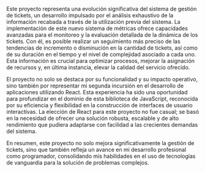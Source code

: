 Este proyecto representa una evolución significativa del sistema de gestión de tickets, un desarrollo impulsado por el análisis exhaustivo de la información recabada a través de la utilización previa del sistema. La implementación de este nuevo sistema de métricas ofrece capacidades avanzadas para el monitoreo y la evaluación detallada de la dinámica de los tickets. Con él, es posible realizar un seguimiento más preciso de las tendencias de incremento o disminución en la cantidad de tickets, así como de su duración en el tiempo y el nivel de complejidad asociado a cada uno. Esta información es crucial para optimizar procesos, mejorar la asignación de recursos y, en última instancia, elevar la calidad del servicio ofrecido.

El proyecto no solo se destaca por su funcionalidad y su impacto operativo, sino también por representar mi segunda incursión en el desarrollo de aplicaciones utilizando React. Esta experiencia ha sido una oportunidad para profundizar en el dominio de esta biblioteca de JavaScript, reconocida por su eficiencia y flexibilidad en la construcción de interfaces de usuario interactivas. La elección de React para este proyecto no fue casual; se basó en la necesidad de ofrecer una solución robusta, escalable y de alto rendimiento que pudiera adaptarse con facilidad a las crecientes demandas del sistema.

En resumen, este proyecto no solo mejora significativamente la gestión de tickets, sino que también refleja un avance en mi desarrollo profesional como programador, consolidando mis habilidades en el uso de tecnologías de vanguardia para la solución de problemas complejos.
